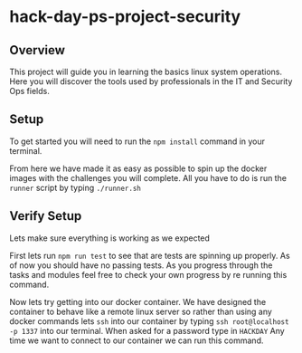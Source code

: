 # hack-day-ps-project-security

## Overview

This project will guide you in learning the basics linux
system operations. Here you will discover the tools used by professionals
in the IT and Security Ops fields.

## Setup

To get started you will need to run the `npm install` command in your terminal.

From here we have made it as easy as possible to spin up the docker images with the challenges you will complete.
All you have to do is run the `runner` script by typing `./runner.sh`

## Verify Setup

Lets make sure everything is working as we expected

First lets run `npm run test` to see that are tests are spinning up properly. As of now you should have no passing tests.
As you progress through the tasks and modules feel free to check your own progress by re running this command.

Now lets try getting into our docker container. We have designed the container to behave like a remote linux server
so rather than using any docker commands lets `ssh` into our container by typing 
`ssh root@localhost -p 1337` into our terminal. When asked for a password type in `HACKDAY` Any time we want to connect to our container we can run this command.
